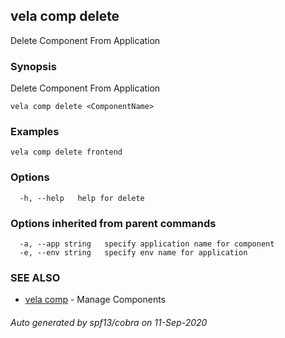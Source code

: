 ## vela comp delete

Delete Component From Application

### Synopsis

Delete Component From Application

```
vela comp delete <ComponentName>
```

### Examples

```
vela comp delete frontend
```

### Options

```
  -h, --help   help for delete
```

### Options inherited from parent commands

```
  -a, --app string   specify application name for component
  -e, --env string   specify env name for application
```

### SEE ALSO

* [vela comp](vela_comp.md)	 - Manage Components

###### Auto generated by spf13/cobra on 11-Sep-2020
